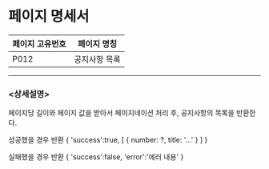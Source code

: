 페이지 명세서
===================


|페이지 고유번호|페이지 명칭|
|---|---|
|P012|공지사항 목록|    
  
---
### <상세설명>  
페이지당 길이와 페이지 값을 받아서 페이지네이션 처리 후, 
공지사항의 목록을 반환한다.

성공했을 경우 반환
{
    'success':true,
    [
        {
            number: ?,
            title: '...'
        }
    ]
}

실패했을 경우 반환
{
    'success':false,
    'error':'에러 내용'
}